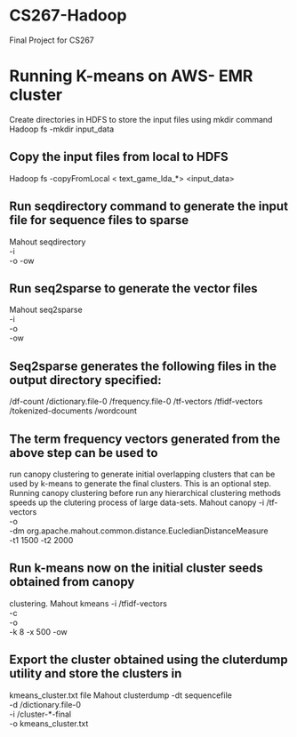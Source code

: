 # CS267-Hadoop
Final Project for CS267



# Running K-means on AWS- EMR cluster



Create directories in HDFS to store the input files using mkdir command
Hadoop fs -mkdir input_data
## Copy the input files from local to HDFS
Hadoop fs -copyFromLocal < text_game_lda_*> <input_data>
## Run seqdirectory command to generate the input file for sequence files to sparse
Mahout seqdirectory \
-i <path to input_data> \
-o <path to store the seqfiles>
-ow
## Run seq2sparse to generate the vector files
Mahout seq2sparse \
-i <path to seqfiles> \
-o <path to vectors> \
-ow
## Seq2sparse generates the following files in the output directory specified:
<path to vectors>/df-count
<path to vectors>/dictionary.file-0
<path to vectors>/frequency.file-0
<path to vectors>/tf-vectors
<path to vectors>/tfidf-vectors
<path to vectors>/tokenized-documents
<path to vectors>/wordcount
## The term frequency vectors generated from the above step can be used to
run canopy clustering to generate initial overlapping clusters that can be
used by k-means to generate the final clusters. This is an optional step.
Running canopy clustering before run any hierarchical clustering methods
speeds up the clutering process of large data-sets.
Mahout canopy -i <path to vectors>/tf-vectors \
-o <output location to canopy clusters> \
-dm org.apache.mahout.common.distance.EucledianDistanceMeasure \
-t1 1500 -t2 2000
## Run k-means now on the initial cluster seeds obtained from canopy
clustering.
Mahout kmeans -i <path to vectors>/tfidf-vectors \
-c <path to initial cluster seeds> \
-o <path to generated kmeans clusters> \
-k 8 -x 500 -ow
## Export the cluster obtained using the cluterdump utility and store the clusters in
kmeans_cluster.txt file
Mahout clusterdump -dt sequencefile \
-d <path to vectors>/dictionary.file-0 \
-i <path to generated kmeans clusters>/cluster-*-final \
-o kmeans_cluster.txt
